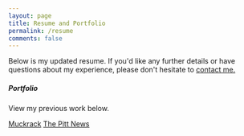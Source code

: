 ```yaml
---
layout: page
title: Resume and Portfolio
permalink: /resume
comments: false
---
```


<div class="row justify-content-between">
<div class="col-md-8 pr-5">

<p>Below is my updated resume. If you'd like any further details or have questions about my experience, please don't hesitate to <a href="mailto:alexamarzina@gmail.com">contact me.</a></p>

<!-- <p class="mb-5"><img class="shadow-lg" src="{{site.baseurl}}/assets/images/resume.jpg" alt="resume" /></p> -->

</div>

<div class="col-md-4">

<div class="sticky-top sticky-top-80">
<h5>Portfolio</h5>

<p>View my previous work below.</p>

<a target="_blank" href="https://muckrack.com/alexa-marzina" class="btn">Muckrack</a> <a target="_blank" href="https://pittnews.com/staff/?writer=Alexa%20Marzina" class="btn">The Pitt News</a>

</div>
</div>
</div>
